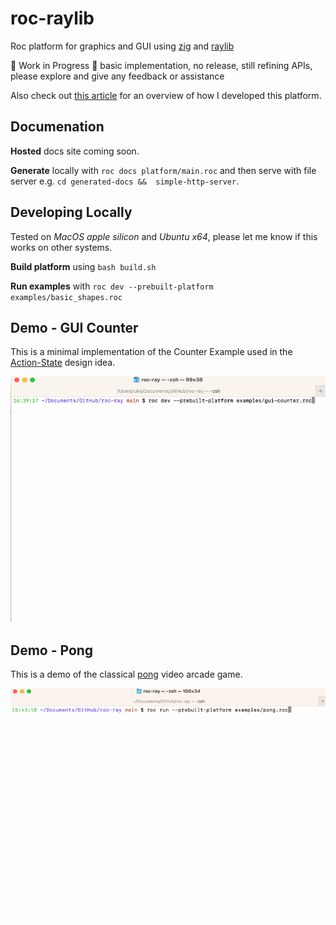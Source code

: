 # roc-raylib

Roc platform for graphics and GUI using [zig](https://ziglang.org) and [raylib](https://www.raylib.com)

🚧 Work in Progress 🚧 basic implementation, no release, still refining APIs, please explore and give any feedback or assistance 

Also check out [this article](https://lukewilliamboswell.github.io/roc-ray-experiment/) for an overview of how I developed this platform.

## Documenation

**Hosted** docs site coming soon.

**Generate** locally with `roc docs platform/main.roc` and then serve with file server e.g. `cd generated-docs &&  simple-http-server`.

## Developing Locally

Tested on *MacOS apple silicon* and *Ubuntu x64*, please let me know if this works on other systems.

**Build platform** using `bash build.sh`

**Run examples** with `roc dev --prebuilt-platform examples/basic_shapes.roc`

## Demo - GUI Counter

This is a minimal implementation of the Counter Example used in the [Action-State](https://docs.google.com/document/d/16qY4NGVOHu8mvInVD-ddTajZYSsFvFBvQON_hmyHGfo/edit?usp=sharing) design idea.

![GUI counter demo](/examples/gui-counter.gif)

## Demo - Pong

This is a demo of the classical [pong](https://en.wikipedia.org/wiki/Pong) video arcade game.

![pong demo](/examples/pong.gif)


